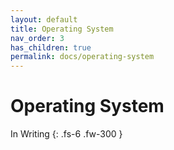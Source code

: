 ```yaml
---
layout: default
title: Operating System
nav_order: 3
has_children: true
permalink: docs/operating-system
---
```


# Operating System

In Writing
{: .fs-6 .fw-300 }
